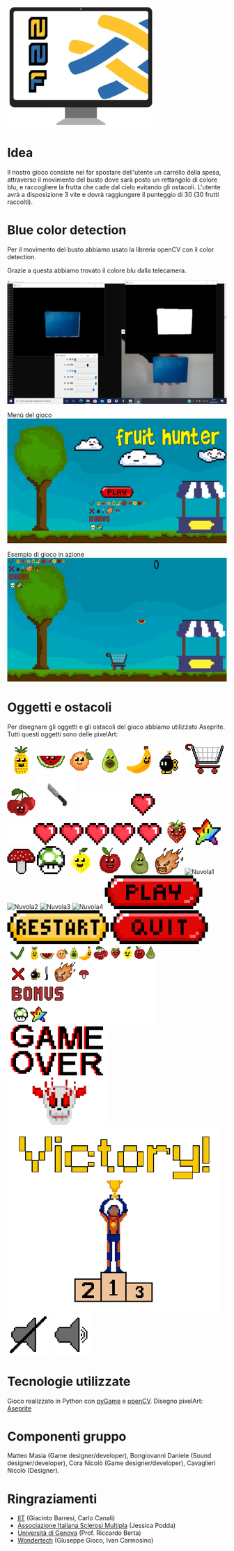 ![Logo](https://github.com/NameNotFound-PCTO/Game/blob/main/team_logo.jpg)
# Idea
Il nostro gioco consiste nel far spostare dell'utente un carrello della spesa, attraverso il movimento del busto dove sarà posto un rettangolo di colore blu, e raccogliere la frutta che cade dal cielo evitando gli ostacoli. L'utente avrà a disposizione 3 vite e dovrà raggiungere il punteggio di 30 (30 frutti raccolti).



# Blue color detection
Per il movimento del busto abbiamo usato la libreria openCV con il color detection.

Grazie a questa abbiamo trovato il colore blu dalla telecamera.

![ColoreBlu](https://github.com/NameNotFound-PCTO/Game/blob/main/codice/color_dect_blue.jpeg)

Menù del gioco
![MenuGioco](https://github.com/NameNotFound-PCTO/Game/blob/main/pixel_art/sfondoMenu.png)

Esempio di gioco in azione
![esempioDiGioco](https://github.com/NameNotFound-PCTO/Game/blob/main/pixel_art/esempioDiGioco.png)

# Oggetti e ostacoli
Per disegnare gli oggetti e gli ostacoli del gioco abbiamo utilizzato Aseprite.
Tutti questi oggetti sono delle pixelArt:

![Ananas](https://github.com/NameNotFound-PCTO/Game/blob/main/images/ananas.png)
![Anguria](https://github.com/NameNotFound-PCTO/Game/blob/main/images/anguria.png)
![Aancia](https://github.com/NameNotFound-PCTO/Game/blob/main/images/arancia.png)
![Avocado](https://github.com/NameNotFound-PCTO/Game/blob/main/images/avocado.png)
![Banana](https://github.com/NameNotFound-PCTO/Game/blob/main/images/banana.png)
![Bomba](https://github.com/NameNotFound-PCTO/Game/blob/main/images/bomba.png)
![CarrelloRight](https://github.com/NameNotFound-PCTO/Game/blob/main/images/carrelloRight.png)
![Ciliegia](https://github.com/NameNotFound-PCTO/Game/blob/main/images/ciliegia.png)
![Coltello](https://github.com/NameNotFound-PCTO/Game/blob/main/images/coltello.png)
![Cuore1](https://github.com/NameNotFound-PCTO/Game/blob/main/images/cuore1.png)
![Cuore2](https://github.com/NameNotFound-PCTO/Game/blob/main/images/cuore2.png)
![Cuore3](https://github.com/NameNotFound-PCTO/Game/blob/main/images/cuore3.png)
![Fragola](https://github.com/NameNotFound-PCTO/Game/blob/main/images/fragola.png)
![Stella](https://github.com/NameNotFound-PCTO/Game/blob/main/images/stella.png)
![Fungo](https://github.com/NameNotFound-PCTO/Game/blob/main/images/fungo.png)
![Fungo1Up](https://github.com/NameNotFound-PCTO/Game/blob/main/images/fungo1Up.png)
![Limone](https://github.com/NameNotFound-PCTO/Game/blob/main/images/limone.png)
![Mela](https://github.com/NameNotFound-PCTO/Game/blob/main/images/mela.png)
![Pera](https://github.com/NameNotFound-PCTO/Game/blob/main/images/pera.png)
![Meteora](https://github.com/NameNotFound-PCTO/Game/blob/main/images/meteora.png)
![Nuvola1](https://github.com/NameNotFound-PCTO/Game/blob/main/images/nuvola1.png)
![Nuvola2](https://github.com/NameNotFound-PCTO/Game/blob/main/images/nuvola2.png)
![Nuvola3](https://github.com/NameNotFound-PCTO/Game/blob/main/images/nuvola3.png)
![Nuvola4](https://github.com/NameNotFound-PCTO/Game/blob/main/images/nuvola4.png)
![Play](https://github.com/NameNotFound-PCTO/Game/blob/main/images/play.png)
![Restart](https://github.com/NameNotFound-PCTO/Game/blob/main/images/restart.png)
![Quit](https://github.com/NameNotFound-PCTO/Game/blob/main/images/quit.png)
![Legenda](https://github.com/NameNotFound-PCTO/Game/blob/main/images/legenda.png)
![GameOver](https://github.com/NameNotFound-PCTO/Game/blob/main/images/gameOver.png)
![Vittoria](https://github.com/NameNotFound-PCTO/Game/blob/main/images/vittoria.png)
![Mute](https://github.com/NameNotFound-PCTO/Game/blob/main/images/mute.png)
![UnMute](https://github.com/NameNotFound-PCTO/Game/blob/main/images/unMute.png)




# Tecnologie utilizzate
Gioco realizzato in Python con [pyGame](https://www.pygame.org/news) e [openCV](https://opencv.org).
Disegno pixelArt: [Aseprite](https://www.aseprite.org)


# Componenti gruppo
Matteo Masia (Game designer/developer), Bongiovanni Daniele (Sound designer/developer), Cora Nicolò (Game designer/developer), Cavaglieri Nicolò (Designer).

# Ringraziamenti
* [IIT](https://www.iit.it) (Giacinto Barresi, Carlo Canali)
* [Associazione Italiana Sclerosi Multipla](https://www.aism.it) (Jessica Podda)
* [Università di Genova](https://unige.it/it/) (Prof. Riccardo Berta)
* [Wondertech](http://www.wondertechweb.com) (Giuseppe Gioco, Ivan Carmosino)
